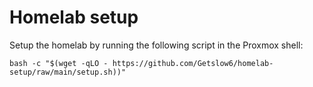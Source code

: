 # Homelab setup
Setup the homelab by running the following script in the Proxmox shell:
```
bash -c "$(wget -qLO - https://github.com/Getslow6/homelab-setup/raw/main/setup.sh))"
```
